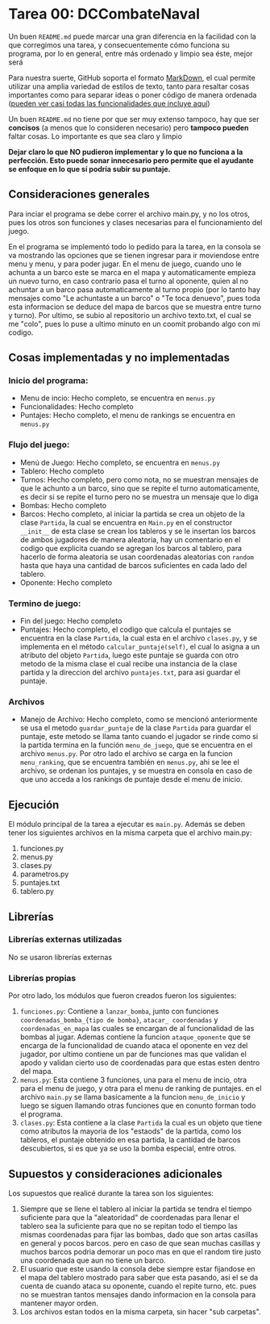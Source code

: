 # Tarea 00: DCCombateNaval


Un buen ```README.md``` puede marcar una gran diferencia en la facilidad con la que corregimos una tarea, y consecuentemente cómo funciona su programa, por lo en general, entre más ordenado y limpio sea éste, mejor será 

Para nuestra suerte, GitHub soporta el formato [MarkDown](https://es.wikipedia.org/wiki/Markdown), el cual permite utilizar una amplia variedad de estilos de texto, tanto para resaltar cosas importantes como para separar ideas o poner código de manera ordenada ([pueden ver casi todas las funcionalidades que incluye aquí](https://github.com/adam-p/markdown-here/wiki/Markdown-Cheatsheet))

Un buen ```README.md``` no tiene por que ser muy extenso tampoco, hay que ser **concisos** (a menos que lo consideren necesario) pero **tampoco pueden** faltar cosas. Lo importante es que sea claro y limpio 

**Dejar claro lo que NO pudieron implementar y lo que no funciona a la perfección. Esto puede sonar innecesario pero permite que el ayudante se enfoque en lo que sí podría subir su puntaje.**

## Consideraciones generales
Para inciar el programa se debe correr el archivo main.py, y no los otros, pues los otros son funciones y clases necesarias para el funcionamiento del juego.

En el programa se implementó todo lo pedido para la tarea, en la consola se va mostrando las opciones que se tienen ingresar para ir moviendose entre menu y menu, y para poder jugar. En el menu de juego, cuando uno le achunta a un barco este se marca en el mapa y automaticamente empieza un nuevo turno, en caso contrario pasa el turno al oponente, quien al no achuntar a un barco pasa automaticamente al turno propio (por lo tanto hay mensajes como "Le achuntaste a un barco" o "Te toca denuevo", pues toda esta informacion se deduce del mapa de barcos que se muestra entre turno y turno). Por ultimo, se subio al repositorio un archivo texto.txt, el cual se me "colo", pues lo puse a ultimo minuto en un coomit probando algo con mi codigo.

## Cosas implementadas y no implementadas
### Inicio del programa:
* Menu de incio: Hecho completo, se encuentra en ``menus.py``
* Funcionalidades: Hecho completo
* Puntajes: Hecho completo, el menu de rankings se encuentra en ``menus.py``
### Flujo del juego:
* Menú de Juego: Hecho completo, se encuentra en ``menus.py``
* Tablero: Hecho completo
* Turnos: Hecho completo, pero como nota, no se muestran mensajes de que le achunto a un barco, sino que se repite el turno automaticamente, es decir si se repite el turno pero no se muestra un mensaje que lo diga
* Bombas: Hecho completo
* Barcos: Hecho completo, al iniciar la partida se crea un objeto de la clase `Partida`, la cual se encuentra en ``Main.py`` en el constructor ``__init__`` de esta clase se crean los tableros y se le insertan los barcos de ambos jugadores de manera aleatoria, hay un comentario en el codigo que explicita cuando se agregan los barcos al tablero, para hacerlo de forma aleatoria se usan coordenadas aleatorias con ``random`` hasta que haya una cantidad de barcos suficientes en cada lado del tablero.
* Oponente: Hecho completo

### Termino de juego:
* Fin del juego: Hecho completo
* Puntajes: Hecho completo, el codigo que calcula el puntajes se encuentra en la clase ``Partida``, la cual esta en el archivo ``clases.py``, y se implementa en el método ``calcular_puntaje(self)``, el cual lo asigna a un atributo del objeto ``Partida``, luego este puntaje se guarda con otro metodo de la misma clase el cual recibe una instancia de la clase partida y la direccion del archivo ``puntajes.txt``, para asi guardar el puntaje.

### Archivos
* Manejo de Archivo: Hecho completo, como se mencionó anteriormente se usa el metodo ``guardar_puntaje`` de la clase ``Partida`` para guardar el puntaje, este metodo se llama tanto cuando el jugador se rinde como si la partida termina en la función ``menu_de_juego``, que se encuentra en el archivo ``menus.py``.
Por otro lado el archivo se carga en la funcion ``menu_ranking``, que se encuentra también en ``menus.py``, ahi se lee el archivo, se ordenan los puntajes, y se muestra en consola en caso de que uno acceda a los rankings de puntaje desde el menu de inicio.


## Ejecución
El módulo principal de la tarea a ejecutar es  ```main.py```. Además se deben tener los siguientes archivos en la misma carpeta que el archivo main.py:
1. funciones.py
2. menus.py
3. clases.py
4. parametros.py
5. puntajes.txt
6. tablero.py


## Librerías
### Librerías externas utilizadas
No se usaron librerías externas

### Librerías propias
Por otro lado, los módulos que fueron creados fueron los siguientes:

1. ```funciones.py```: Contiene a ``lanzar_bomba``, junto con funciones ``coordenadas_bomba_{tipo de bomba}``, ``atacar_ coordenadas`` y ``coordenadas_en_mapa`` las cuales se encargan de al funcionalidad de las bombas al jugar. Ademas contiene la funcion ``ataque_oponente`` que se encarga de la funcionalidad de cuando ataca el oponente en vez del jugador, por ultimo contiene un par de funciones mas que validan el apodo y validan cierto uso de coordenadas para que estas esten dentro del mapa.
2. ```menus.py```: Esta contiene 3 funciones, una para el menu de incio, otra para el menu de juego, y otra para el menu de ranking de puntajes. en el archivo ``main.py`` se llama basicamente a la funcion ``menu_de_inicio`` y luego se siguen llamando otras funciones que en conunto forman todo el programa.
3. ``clases.py``: Esta contiene a la clase ``Partida`` la cual es un objeto que tiene como atributos la mayoria de los "estaods" de la partida, como los tableros, el puntaje obtenido en esa partida, la cantidad de barcos descubiertos, si es que ya se uso la bomba especial, entre otros.

## Supuestos y consideraciones adicionales
Los supuestos que realicé durante la tarea son los siguientes:

1. Siempre que se llene el tablero al iniciar la partida se tendra el tiempo suficiente para que la "aleatoridad" de coordenadas para llenar el tablero sea la suficiente para que no se repitan todo el tiempo las mismas coordenadas para fijar las bombas, dado que son artas casillas en general y pocos barcos. pero en caso de que sean muchas casillas y muchos barcos podria demorar un poco mas en que el random tire justo una coordenada que aun no tiene un barco.
2. El usuario que este usando la consola debe siempre estar fijandose en el mapa del tablero mostrado para saber que esta pasando, asi el se da cuenta de cuando ataca su oponente, cuando el repite turno, etc. pues no se muestran tantos mensajes dando informacion en la consola para mantener mayor orden.
3. Los archivos estan todos en la misma carpeta, sin hacer "sub carpetas".
